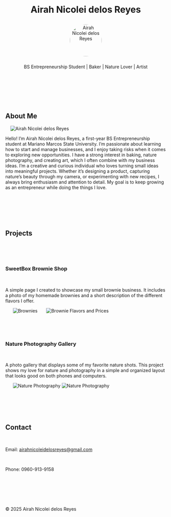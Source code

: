 
<html lang="en">
<head>
  <meta charset="UTF-8" />
  <meta name="viewport" content="width=device-width, initial-scale=1.0"/>
  <title>Airah Nicolei delos Reyes - Portfolio</title>
  <style>
    body {
  font-family: 'Open Sans', sans-serif; /* Consider a more modern font */
  margin: 0;
  background-color: #f8f8f8;
  color: #333;
  line-height: 1.6;
}

header {
  padding: 20px 0;
  text-align: center;
}

h1 {
  font-size: 2.5em;
  margin-bottom: 10px;
}

section {
  padding: 40px;
  margin: 30px auto;
  max-width: 960px;
}

h2 {
  font-size: 1.8em;
  margin-bottom: 20px;
  color: #222;
}

img {
  max-width: 100%;
  height: auto;
  display: block;
  margin: 0 auto 20px;
}

footer {
  padding: 20px;
  text-align: center;
  background-color: #eee;
  font-size: 0.9em;
}

a {
  color: #007bff;
}

      text-decoration: none;
    }

    a:hover {
      text-decoration: underline;
    }

    @media (max-width: 768px) {
      section {
        margin: 10px;
        padding: 15px;
      }
      .project img {
        max-width: 100%;
      }
    }
  </style>
</head>
<body>

  <header>
    <h1>Airah Nicolei delos Reyes</h1>
    <img src="avatar.jpg" alt="Airah Nicolei delos Reyes" style="width: 100px; height: 100px; border-radius: 50%; object-fit: cover; margin: 10px 0;">
    <p>BS Entrepreneurship Student | Baker | Nature Lover | Artist</p>
</header>

  <section id="about">
    <h2>About Me</h2>
    <img src="Avatar_.jpg" alt="Airah Nicolei delos Reyes">
    <p>Hello! I’m Airah Nicolei delos Reyes, a first-year BS Entrepreneurship student at Mariano Marcos State University. I’m passionate about learning how to start and manage businesses, and I enjoy taking risks when it comes to exploring new opportunities. I have a strong interest in baking, nature photography, and creating art, which I often combine with my business ideas. I’m a creative and curious individual who loves turning small ideas into meaningful projects. Whether it’s designing a product, capturing nature’s beauty through my camera, or experimenting with new recipes, I always bring enthusiasm and attention to detail. My goal is to keep growing as an entrepreneur while doing the things I love.</p>
  </section>

  <section id="projects">
    <h2>Projects</h2>

    <div class="project">
      <h3>SweetBox Brownie Shop</h3>
      <p>A simple page I created to showcase my small brownie business. It includes a photo of my homemade brownies and a short description of the different flavors I offer.</p>
      <img src="Brownies.jpg" alt="Brownies">
      <img src="Brownie_flavors.jpg" alt="Brownie Flavors and Prices">
    </div>

    <div class="project">
      <h3>Nature Photography Gallery</h3>
      <p>A photo gallery that displays some of my favorite nature shots. This project shows my love for nature and photography in a simple and organized layout that looks good on both phones and computers.</p>
      <img src="Nature.jpg" alt="Nature Photography">
      <img src="Sea.jpg" alt="Nature Photography">
    </div>
  </section>

  <section id="contact">
    <h2>Contact</h2>
    <p>Email: <a href="mailto:airahnicoleidelosreyes@gmail.com">airahnicoleidelosreyes@gmail.com</a></p>
    <p>Phone: 0960-913-9158</p>
  </section>

  <footer>
    <p>&copy; 2025 Airah Nicolei delos Reyes</p>
  </footer>

</body>
</html>
